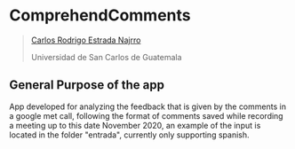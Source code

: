 # ComprehendComments

> [Carlos Rodrigo Estrada Najrro](https://github.com/carlosE17/)
>
> Universidad de San Carlos de Guatemala

## General Purpose of the app

App developed for analyzing the feedback that is given by the comments in a google met call, following the format of comments saved while recording a meeting up to this date November 2020, an example of the input is located in the folder "entrada", currently only supporting spanish.
